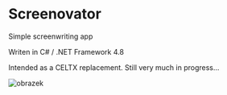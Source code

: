 # Screenovator
Simple screenwriting app

Writen in C# / .NET Framework 4.8

Intended as a CELTX replacement.
Still very much in progress...

![obrazek](https://user-images.githubusercontent.com/58292841/112676253-7c6a0d00-8e68-11eb-81c9-3f3775fe04f3.png)
